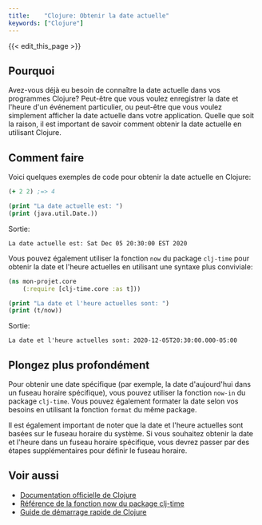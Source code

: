 ```yaml
---
title:    "Clojure: Obtenir la date actuelle"
keywords: ["Clojure"]
---
```


{{< edit_this_page >}}

## Pourquoi

Avez-vous déjà eu besoin de connaître la date actuelle dans vos programmes Clojure? Peut-être que vous voulez enregistrer la date et l'heure d'un événement particulier, ou peut-être que vous voulez simplement afficher la date actuelle dans votre application. Quelle que soit la raison, il est important de savoir comment obtenir la date actuelle en utilisant Clojure.

## Comment faire

Voici quelques exemples de code pour obtenir la date actuelle en Clojure:

```Clojure
(+ 2 2) ;=> 4
```

```Clojure
(print "La date actuelle est: ")
(print (java.util.Date.))
```
Sortie:
```
La date actuelle est: Sat Dec 05 20:30:00 EST 2020
```

Vous pouvez également utiliser la fonction ```now``` du package ```clj-time``` pour obtenir la date et l'heure actuelles en utilisant une syntaxe plus conviviale:

```Clojure
(ns mon-projet.core
    (:require [clj-time.core :as t]))

(print "La date et l'heure actuelles sont: ")
(print (t/now))
```
Sortie:
```
La date et l'heure actuelles sont: 2020-12-05T20:30:00.000-05:00
```

## Plongez plus profondément

Pour obtenir une date spécifique (par exemple, la date d'aujourd'hui dans un fuseau horaire spécifique), vous pouvez utiliser la fonction ```now-in``` du package ```clj-time```. Vous pouvez également formater la date selon vos besoins en utilisant la fonction ```format``` du même package.

Il est également important de noter que la date et l'heure actuelles sont basées sur le fuseau horaire du système. Si vous souhaitez obtenir la date et l'heure dans un fuseau horaire spécifique, vous devrez passer par des étapes supplémentaires pour définir le fuseau horaire.

## Voir aussi

- [Documentation officielle de Clojure](https://clojure.org/)
- [Référence de la fonction now du package clj-time](https://clj-time.github.io/clj-time/doc/clj-time.core.html#var-now)
- [Guide de démarrage rapide de Clojure](https://clojure.org/guides/getting_started)